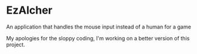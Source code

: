 # EzAlcher
An application that handles the mouse input instead of a human for a game

My apologies for the sloppy coding, I'm working on a better version of this project.
